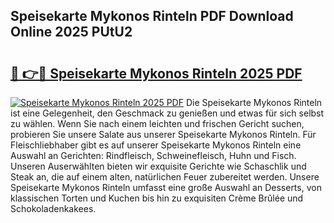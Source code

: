 ## Speisekarte Mykonos Rinteln PDF Download Online 2025 PUtU2

# <h2><a href="http://gc7q48.nevu.top/?p=Speisekarte+Mykonos+Rinteln">🔗 👉🔴 Speisekarte Mykonos Rinteln 2025 PDF</a></h2>

[![Speisekarte Mykonos Rinteln 2025 PDF](https://i.imgur.com/dBaPXMq.png)](http://gc7q48.nevu.top/?p=Speisekarte+Mykonos+Rinteln)
Die Speisekarte Mykonos Rinteln ist eine Gelegenheit, den Geschmack zu genießen und etwas für sich selbst zu wählen. Wenn Sie nach einem leichten und frischen Gericht suchen, probieren Sie unsere Salate aus unserer Speisekarte Mykonos Rinteln. Für Fleischliebhaber gibt es auf unserer Speisekarte Mykonos Rinteln eine Auswahl an Gerichten: Rindfleisch, Schweinefleisch, Huhn und Fisch. Unseren Auserwählten bieten wir exquisite Gerichte wie Schaschlik und Steak an, die auf einem alten, natürlichen Feuer zubereitet werden. Unsere Speisekarte Mykonos Rinteln umfasst eine große Auswahl an Desserts, von klassischen Torten und Kuchen bis hin zu exquisiten Crème Brûlée und Schokoladenkakees.
